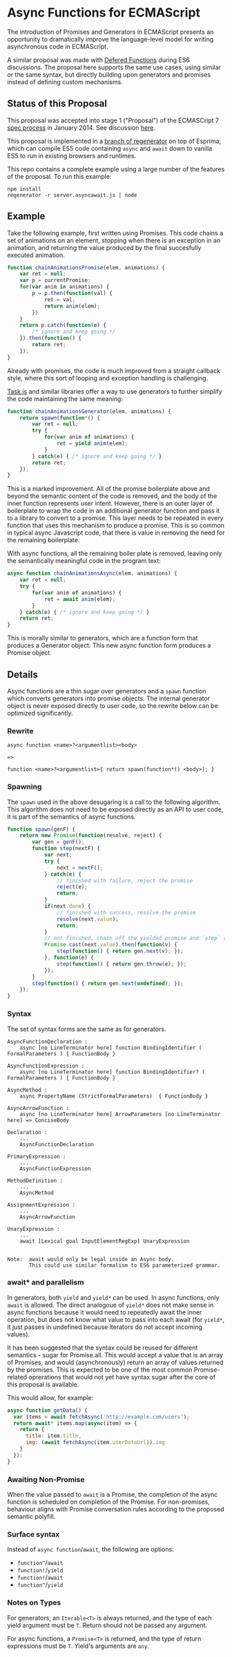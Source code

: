 # Async Functions for  ECMAScript

The introduction of Promises and Generators in ECMAScript presents an opportunity to dramatically improve the language-level model for writing asynchronous code in ECMAScript.  

A similar proposal was made with [Defered Functions](http://wiki.ecmascript.org/doku.php?id=strawman:deferred_functions) during ES6 discussions.  The proposal here supports the same use cases, using similar or the same syntax, but directly building upon generators and promises instead of defining custom mechanisms.

## Status of this Proposal

This proposal was accepted into stage 1 ("Proposal") of the ECMASCript 7 [spec  process](https://docs.google.com/document/d/1QbEE0BsO4lvl7NFTn5WXWeiEIBfaVUF7Dk0hpPpPDzU) in January 2014.  See discussion [here](http://esdiscuss.org/notes/2014-01-30#async-await).

This proposal is implemented in a [branch of regenerator](https://github.com/facebook/regenerator/pull/101) on top of Esprima, which can compile ES5 code containing `async` and `await` down to vanilla ES5 to run in existing browsers and runtimes.

This repo contains a complete example using a large number of the features of the proposal.  To run this example:

```Shell
npm install		
regenerator -r server.asyncawait.js | node
```


## Example

Take the following example, first written using Promises.  This code chains a set of animations on an element, stopping when there is an exception in an animation, and returning the value produced by the final succesfully executed animation.

```JavaScript
function chainAnimationsPromise(elem, animations) {
    var ret = null;
    var p = currentPromise;
    for(var anim in animations) {
        p = p.then(function(val) {
            ret = val;
            return anim(elem);
        })
    }
    return p.catch(function(e) {
        /* ignore and keep going */
    }).then(function() {
        return ret;
    });
}
```

Already with promises, the code is much improved from a straight callback style, where this sort of looping and exception handling is challenging.

[Task.js](http://taskjs.org/) and similar libraries offer a way to use generators to further simplify the code maintaining the same meaning:

```JavaScript
function chainAnimationsGenerator(elem, animations) {
    return spawn(function*() {
        var ret = null;
        try {
            for(var anim of animations) {
                ret = yield anim(elem);
            }
        } catch(e) { /* ignore and keep going */ }
        return ret;
    });
}
```

This is a marked improvement.  All of the promise boilerplate above and beyond the semantic content of the code is removed, and the body of the inner function represents user intent.  However, there is an outer layer of boilerplate to wrap the code in an additional generator function and pass it to a library to convert to a promise.  This layer needs to be repeated in every function that uses this mechanism to produce a promise.  This is so common in typical async Javascript code, that there is value in removing the need for the remaining boilerplate.

With async functions, all the remaining boiler plate is removed, leaving only the semantically meaningful code in the program text:

```JavaScript
async function chainAnimationsAsync(elem, animations) {
    var ret = null;
    try {
        for(var anim of animations) {
            ret = await anim(elem);
        }
    } catch(e) { /* ignore and keep going */ }
    return ret;
}
```

This is morally similar to generators, which are a function form that produces a Generator object.  This new async function form produces a Promise object.

## Details

Async functions are a thin sugar over generators and a `spawn` function which converts generators into promise objects.  The internal generator object is never exposed directly to user code, so the rewrite below can be optimized significantly.

### Rewrite

```
async function <name>?<argumentlist><body>

=>

function <name>?<argumentlist>{ return spawn(function*() <body>); }
```

### Spawning

The `spawn` used in the above desugaring is a call to the following algorithm.  This algorithm does not need to be exposed directly as an API to user code, it is part of the semantics of async functions.

```JavaScript
function spawn(genF) {
    return new Promise(function(resolve, reject) {
        var gen = genF();
        function step(nextF) {
            var next;
            try {
                next = nextF();
            } catch(e) {
                // finished with failure, reject the promise
                reject(e); 
                return;
            }
            if(next.done) {
                // finished with success, resolve the promise
                resolve(next.value);
                return;
            } 
            // not finished, chain off the yielded promise and `step` again
            Promise.cast(next.value).then(function(v) {
                step(function() { return gen.next(v); });      
            }, function(e) {
                step(function() { return gen.throw(e); });
            });
        }
        step(function() { return gen.next(undefined); });
    });
}
```

### Syntax

The set of syntax forms are the same as for generators.

```bnf
AsyncFunctionDeclaration :
    async [no LineTerminator here] function BindingIdentifier ( FormalParameters ) { FunctionBody }

AsyncFunctionExpression :
    async [no LineTerminator here] function BindingIdentifier? ( FormalParameters ) { FunctionBody }

AsyncMethod :
    async PropertyName (StrictFormalParameters)  { FunctionBody }

AsyncArrowFunction :
    async [no LineTerminator here] ArrowParameters [no LineTerminator here] => ConciseBody

Declaration :
    ...
    AsyncFunctionDeclaration

PrimaryExpression :
    ...
    AsyncFunctionExpression

MethodDefinition :
    ...
    AsyncMethod

AssignmentExpression :
    ...
    AsyncArrowFunction

UnaryExpression :
    ...
    await [Lexical goal InputElementRegExp] UnaryExpression


Note:  await would only be legal inside an Async body.  
       This could use similar formalism to ES6 parameterized grammar.
```

### await* and parallelism

In generators, both `yield` and `yield*` can be used.  In async functions, only `await` is allowed.  The direct analogoue of `yield*` does not make sense in async functions because it would need to repeatedly await the inner operation, but does not know what value to pass into each await (for `yield*`, it just passes in undefined because iterators do not accept incoming values).

It has been suggested that the syntax could be reused for different semantics - sugar for Promise.all.  This would accept a value that is an array of Promises, and would (asynchronously) return an array of values returned by the promises.  This is expected to be one of the most common Promise-related oprerations that would not yet have syntax sugar after the core of this proposal is available. 

This would allow, for example:

```JavaScript
async function getData() {
  var items = await fetchAsync('http://example.com/users');
  return await* items.map(async(item) => {
    return {
      title: item.title, 
      img: (await fetchAsync(item.userDataUrl)).img
    }
  });
}
```

### Awaiting Non-Promise

When the value passed to `await` is a Promise, the completion of the async function is scheduled on completion of the Promise.  For non-promises, behaviour aligns with Promise conversation rules according to the proposed semantic polyfill.

### Surface syntax
Instead of `async function`/`await`, the following are options:
- `function^`/`await`
- `function!`/`yield`
- `function!`/`await`
- `function^`/`yield`

### Notes on Types
For generators, an `Iterable<T>` is always returned, and the type of each yield argument must be `T`.  Return should not be passed any argument.

For async functions, a `Promise<T>` is returned, and the type of return expressions must be `T`.  Yield's arguments are `any`.
